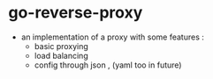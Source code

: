 # go-reverse-proxy
- an implementation of a proxy with some features :
  - basic proxying
  - load balancing
  - config through json , (yaml too in future)
